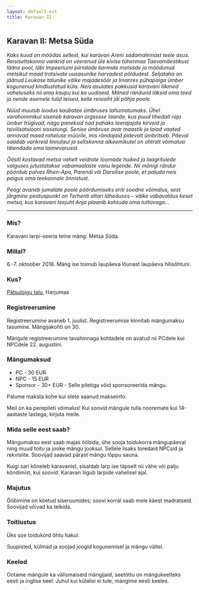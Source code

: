 ```yaml
---
layout: default-est
title: Karavan II
---
```

## Karavan II: Metsa Süda

_Kaks kuud on möödas sellest, kui karavan Areni sadamalinnast teele asus. Reisiseltskonna vankrid on veerenud üle kivise tühermaa Taevamäestikust lääne pool, läbi Impeeriumi piirialade karmide metsade ja möödunud metsikut maad trotsivate uusasunike harvadest põldudest. Seljataha on jäänud Leukase talunike väike majadesõõr ja Imanres pühapaiga ümber kogunenud kindlustatud küla. Neis asulates pakkusid karavani liikmed vahetuseks nii oma kaupu kui ka uudiseid. Mõned rändurid läksid oma teed ja nende asemele tulid teised, kelle reisisiht jäi põhja poole._

_Nüüd muutub loodus kaubatee ümbruses tahumatumaks. Ühel varahommikul siseneb karavan ürgsesse laande, kus puud tihedalt raja ümber trügivad, nagu paneksid nad pahaks teerajajate kirveid ja tsivilisatsiooni sissetungi. Senise ümbruse avar maastik ja laiad vaated annavad maad roheluse müürile, mis rändajaid pidevalt ümbritseb. Päeval saadab vankreid linnulaul ja seltskonna alkeemikutel on ohtralt võimalusi täiendada oma taimevarusid._

_Öösiti kostavad metsa vahelt veidrate loomade huiked ja laagritulede valguses jutustatakse vabamaalaste vanu legende. Nii mõnigi rändur pöördub palves Rhen-Apa, Parendi või Darsilise poole, et paluda neis paigus oma teekonnale õnnistust._

_Peagi avaneb jumalate poole pöördumiseks eriti soodne võimalus, sest järgmine peatuspunkt on Terhenti altari läheduses – väike vabavaldus keset metsa, kus karavani teejuht Anja plaanib kohtuda oma tuttavaga..._

***

### Mis?

Karavani larpi-seeria teine mäng: Metsa Süda.

### Millal?

6.-7. oktoober 2018. Mäng ise toimub laupäeva lõunast laupäeva hilisõhtuni.

### Kus?

[Pätsuloigu talu](https://www.google.com/maps/dir//59.272547,24.273777/@59.307203,24.393068,9z?hl=en), Harjumaa 

### Registreerumine

Registreerumine avaneb 1. juulist. Registreerumise kinnitab mängumaksu tasumine. Mängijakohti on 30.

Mängule registreerumine tavahinnaga kohtadele on avatud nii PCdele kui NPCdele 22. augustini.  

### Mängumaksud

* PC - 30 EUR
* NPC - 15 EUR
* Sponsor - 30+ EUR - Selle piletiga võid sponsoreerida mängu. 

Palume maksta kohe kui olete saanud makseinfo. 

Meil on ka perepileti võimalus! Kui soovid mängule tulla nooremate kui 14-aastaste lastega, kirjuta meile.


### Mida selle eest saab?

Mängumaksu eest saab majas ööbida, ühe sooja toidukorra mängupäeval ning muud toitu ja jooke mängu jooksul. Sellele lisaks toredaid NPCsid ja rekvisiite. Soovijad saavad pärast mängu lõppu sauna.

Kuigi sari kõneleb karavanist, sisaldab larp ise täpselt nii vähe või palju kõndimist, kui soovid. Karavan liigub larpide vahelisel ajal. 

### Majutus

Ööbimine on köetud siseruumides; soovi korral saab meie käest madratseid. Soovijad võivad ka telkida. 

### Toitlustus

Üks soe toidukord õhtu hakul.

Suupisted, külmad ja soojad joogid kogunemisel ja mängu vältel.

### Keeled

Ootame mängule ka välismaiseid mängijaid, seetõttu on mängukeelteks eesti ja inglise keel. Juhul kui külalisi ei tule, mängime eesti keeles.